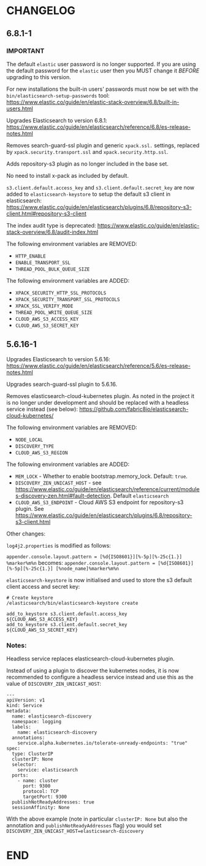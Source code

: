 # CHANGELOG

## 6.8.1-1

### IMPORTANT
The default `elastic` user password is no longer supported. If you are using the default password for the `elastic` user then you MUST change it *BEFORE* upgrading to this version.

For new installations the built-in users' passwords must now be set with the `bin/elasticsearch-setup-passwords` tool:
https://www.elastic.co/guide/en/elastic-stack-overview/6.8/built-in-users.html

Upgrades Elasticsearch to version 6.8.1: https://www.elastic.co/guide/en/elasticsearch/reference/6.8/es-release-notes.html

Removes search-guard-ssl plugin and generic `xpack.ssl.` settings, replaced by `xpack.security.transport.ssl` and `xpack.security.http.ssl`.

Adds repository-s3 plugin as no longer included in the base set.

No need to install x-pack as included by default.

`s3.client.default.access_key` and `s3.client.default.secret_key` are now added to `elasticsearch-keystore` to setup the default s3 client in elasticsearch:
https://www.elastic.co/guide/en/elasticsearch/plugins/6.8/repository-s3-client.html#repository-s3-client

The index audit type is deprecated: https://www.elastic.co/guide/en/elastic-stack-overview/6.8/audit-index.html

The following environment variables are REMOVED:

* `HTTP_ENABLE`
* `ENABLE_TRANSPORT_SSL`
* `THREAD_POOL_BULK_QUEUE_SIZE`

The following environment variables are ADDED:

* `XPACK_SECURITY_HTTP_SSL_PROTOCOLS`
* `XPACK_SECURITY_TRANSPORT_SSL_PROTOCOLS`
* `XPACK_SSL_VERIFY_MODE`
* `THREAD_POOL_WRITE_QUEUE_SIZE`
* `CLOUD_AWS_S3_ACCESS_KEY`
* `CLOUD_AWS_S3_SECRET_KEY`

## 5.6.16-1

Upgrades Elasticsearch to version 5.6.16: https://www.elastic.co/guide/en/elasticsearch/reference/5.6/es-release-notes.html

Upgrades search-guard-ssl plugin to 5.6.16.

Removes elasticsearch-cloud-kubernetes plugin. As noted in the project it is no longer under development and should be replaced with a headless service instead (see below):
https://github.com/fabric8io/elasticsearch-cloud-kubernetes/

The following environment variables are REMOVED:

* `NODE_LOCAL`
* `DISCOVERY_TYPE`
* `CLOUD_AWS_S3_REGION`

The following environment variables are ADDED:

* `MEM_LOCK` - Whether to enable bootstrap.memory_lock. Default: `true`.
* `DISCOVERY_ZEN_UNICAST_HOST` - see https://www.elastic.co/guide/en/elasticsearch/reference/current/modules-discovery-zen.html#fault-detection. Default `elasticsearch`
* `CLOUD_AWS_S3_ENDPOINT` - Cloud AWS S3 endpoint for repository-s3 plugin. See https://www.elastic.co/guide/en/elasticsearch/plugins/6.8/repository-s3-client.html

Other changes:

`log4j2.properties` is modified as follows:

`appender.console.layout.pattern = [%d{ISO8601}][%-5p][%-25c{1.}] %marker%m%n`
becomes:
`appender.console.layout.pattern = [%d{ISO8601}][%-5p][%-25c{1.}] [%node_name]%marker%m%n`

`elasticsearch-keystore` is now initialised and used to store the s3 default client access and secret key:

```
# Create keystore
/elasticsearch/bin/elasticsearch-keystore create

add_to_keystore s3.client.default.access_key ${CLOUD_AWS_S3_ACCESS_KEY}
add_to_keystore s3.client.default.secret_key ${CLOUD_AWS_S3_SECRET_KEY}
```

### Notes:

Headless service replaces elasticsearch-cloud-kubernetes plugin.

Instead of using a plugin to discover the kubernetes nodes, it is now recommended to configure a headless service instead and use this as the value of `DISCOVERY_ZEN_UNICAST_HOST`:

```
---
apiVersion: v1
kind: Service
metadata:
  name: elasticsearch-discovery
  namespace: logging
  labels:
    name: elasticsearch-discovery
  annotations:
    service.alpha.kubernetes.io/tolerate-unready-endpoints: "true"
spec:
  type: ClusterIP
  clusterIP: None
  selector:
    service: elasticsearch
  ports:
    - name: cluster
      port: 9300
      protocol: TCP
      targetPort: 9300
  publishNotReadyAddresses: true
  sessionAffinity: None
```

With the above example (note in particular `clusterIP: None` but also the annotation and `publishNotReadyAddresses` flag) you would set `DISCOVERY_ZEN_UNICAST_HOST=elasticsearch-discovery`

# END
